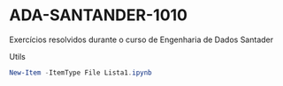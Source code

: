 # ADA-SANTANDER-1010
Exercícios resolvidos durante o curso de Engenharia de Dados Santader


Utils
```powershell
New-Item -ItemType File Lista1.ipynb
```
